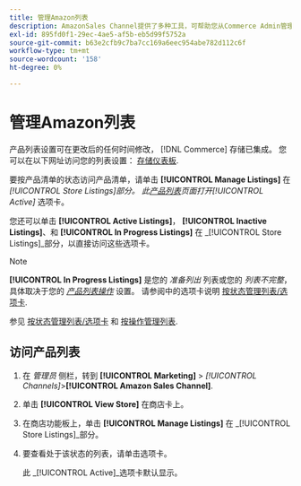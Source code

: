 ```yaml
---
title: 管理Amazon列表
description: AmazonSales Channel提供了多种工具，可帮助您从Commerce Admin管理Amazon列表。
exl-id: 895fd0f1-29ec-4ae5-af5b-eb5d99f5752a
source-git-commit: b63e2cfb9c7ba7cc169a6eec954abe782d112c6f
workflow-type: tm+mt
source-wordcount: '158'
ht-degree: 0%

---
```


# 管理Amazon列表

产品列表设置可在更改后的任何时间修改， [!DNL Commerce] 存储已集成。 您可以在以下网址访问您的列表设置： [存储仪表板](./amazon-store-dashboard.md).

要按产品清单的状态访问产品清单，请单击 **[!UICONTROL Manage Listings]** 在 _[!UICONTROL Store Listings]_部分。 此[_&#x200B;产品列表&#x200B;_](./managing-listings-by-tab.md)页面打开_[!UICONTROL Active]_ 选项卡。

您还可以单击 **[!UICONTROL Active Listings]**， **[!UICONTROL Inactive Listings]**、和 **[!UICONTROL In Progress Listings]** 在 _[!UICONTROL Store Listings]_部分，以直接访问这些选项卡。

>[!NOTE]
>
>**[!UICONTROL In Progress Listings]** 是您的 _准备列出_ 列表或您的 _列表不完整_，具体取决于您的 [_产品列表操作_](./product-listing-actions.md) 设置。 请参阅中的选项卡说明 [按状态管理列表/选项卡](./managing-listings-by-tab.md).

参见 [按状态管理列表/选项卡](./managing-listings-by-tab.md) 和 [按操作管理列表](./managing-listings-by-action.md).

## 访问产品列表

1. 在 _管理员_ 侧栏，转到 **[!UICONTROL Marketing]** > _[!UICONTROL Channels]_>**[!UICONTROL Amazon Sales Channel]**.

1. 单击 **[!UICONTROL View Store]** 在商店卡上。

1. 在商店功能板上，单击 **[!UICONTROL Manage Listings]** 在 _[!UICONTROL Store Listings]_部分。

1. 要查看处于该状态的列表，请单击选项卡。

   此 _[!UICONTROL Active]_选项卡默认显示。
